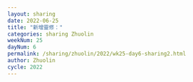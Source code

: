 ```yaml
---
layout: sharing
date: 2022-06-25
title: "新增靈修："
categories: sharing Zhuolin
weekNum: 25
dayNum: 6
permalink: /sharing/zhuolin/2022/wk25-day6-sharing2.html
author: Zhuolin
cycle: 2022
---  
```

